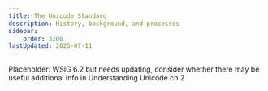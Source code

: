 ```yaml
---
title: The Unicode Standard
description: History, background, and processes
sidebar:
    order: 3200
lastUpdated: 2025-07-11
---
```


Placeholder: WSIG 6.2 but needs updating, consider whether there may be useful additional info in Understanding Unicode ch 2
